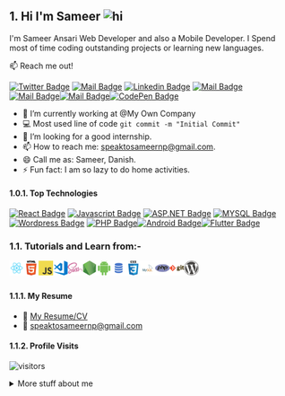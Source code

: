 ## 1. Hi I'm Sameer <img src="https://user-images.githubusercontent.com/1303154/88677602-1635ba80-d120-11ea-84d8-d263ba5fc3c0.gif" width="28px" alt="hi">

I'm Sameer Ansari Web Developer and also a Mobile Developer. I Spend most of time coding outstanding projects or learning new languages.

:mailbox: Reach me out!

[![Twitter Badge](https://img.shields.io/badge/-@speaktosameer-1ca0f1?style=flat&labelColor=1ca0f1&logo=twitter&logoColor=white&link=https://twitter.com/speaktosameer)](https://twitter.com/speaktosameer) [![Mail Badge](https://img.shields.io/badge/-Sameer-e74c3c?style=flat&labelColor=e74c3c&logo=youtube&logoColor=white)](https://www.youtube.com/channel/UCSyXX2i3eDFNKtZ0hQZ-_iA) [![Linkedin Badge](https://img.shields.io/badge/-Sammer-0e76a8?style=flat&labelColor=0e76a8&logo=linkedin&logoColor=white)](https://www.linkedin.com/in/speaktosameer/) [![Mail Badge](https://img.shields.io/badge/-@Sameer-e84393?style=flat&labelColor=e84393&logo=instagram&logoColor=white)](https://instagram.com/speaktosameer) [![Mail Badge](https://img.shields.io/badge/-SameerAnsari-c0392b?style=flat&labelColor=c0392b&logo=gmail&logoColor=white)](mailto:speaktosameernp@gmail.com)[![Mail Badge](https://img.shields.io/badge/-SameerAnsari-blue?style=flat&labelColor=blue&logo=facebook&logoColor=white)](https://facebook.com/sameeransari9924)[![CodePen Badge](https://img.shields.io/badge/-@speaktosameer-black?style=flat&labelColor=black&logo=codepen&logoColor=white&link=https://codepen.io/speaktosameer)](https://codepen.io/speaktosameer)

<!-- TODO: Add last video link -->

- 🔭 I’m currently working at @My Own Company
- :computer: Most used line of code `git commit -m "Initial Commit"`
- 🤔 I’m looking for a good internship.
- 📫 How to reach me: speaktosameernp@gmail.com.
- 😄 Call me as: Sameer, Danish.
- ⚡ Fun fact: I am so lazy to do home activities.

#### 1.0.1. Top Technologies

<!-- TODO: Make technologies links takes you to repositories -->

[![React Badge](https://img.shields.io/badge/-React-61DBFB?style=for-the-badge&labelColor=black&logo=react&logoColor=61DBFB)](#) [![Javascript Badge](https://img.shields.io/badge/-Javascript-F0DB4F?style=for-the-badge&labelColor=black&logo=javascript&logoColor=F0DB4F)](#) [![ASP.NET Badge](https://img.shields.io/badge/-ASP.NET-purple?style=for-the-badge&labelColor=black&logo=.net&logoColor=white)](#) [![MYSQL Badge](https://img.shields.io/badge/-mysql-e535ab?style=for-the-badge&labelColor=black&logo=mysql&logoColor=e535ab)](#)[![Wordpress Badge](https://img.shields.io/badge/-Wordpress-blue?style=for-the-badge&labelColor=black&logo=wordpress&logoColor=white)](#)
[![PHP Badge](https://img.shields.io/badge/-PHP-orange?style=for-the-badge&labelColor=black&logo=php&logoColor=white)](#)[![Android Badge](https://img.shields.io/badge/-Android-green?style=for-the-badge&labelColor=black&logo=android&logoColor=white)](#)[![Flutter Badge](https://img.shields.io/badge/-Flutter-skyblue?style=for-the-badge&labelColor=black&logo=flutter&logoColor=white)](#)

### 1.1. Tutorials and Learn from:-

[<img align="left" alt="React" width="26px" src="https://raw.githubusercontent.com/github/explore/80688e429a7d4ef2fca1e82350fe8e3517d3494d/topics/react/react.png" />][reactplaylist]

[<img align="left" alt="HTML5" width="26px" src="https://raw.githubusercontent.com/github/explore/80688e429a7d4ef2fca1e82350fe8e3517d3494d/topics/html/html.png" />][htmltutorial]

[<img align="left" alt="JavaScript" width="26px" src="https://raw.githubusercontent.com/github/explore/80688e429a7d4ef2fca1e82350fe8e3517d3494d/topics/javascript/javascript.png" />][javascripttutorial]

[<img align="left" alt="Visual Studio Code" width="26px" src="https://raw.githubusercontent.com/github/explore/80688e429a7d4ef2fca1e82350fe8e3517d3494d/topics/visual-studio-code/visual-studio-code.png" />][vscodetutorial]

<img align="left" alt="Sass" width="26px" src="https://raw.githubusercontent.com/github/explore/80688e429a7d4ef2fca1e82350fe8e3517d3494d/topics/sass/sass.png" />

<img align="left" alt="Node.js" width="26px" src="https://raw.githubusercontent.com/github/explore/80688e429a7d4ef2fca1e82350fe8e3517d3494d/topics/nodejs/nodejs.png" />

<img align="left" alt="Android" width="26px" src="https://raw.githubusercontent.com/github/explore/361e2821e2dea67711cde99c9c40ed357061cf27/topics/android/android.png" />

<img align="left" alt="SQL" width="26px" src="https://raw.githubusercontent.com/github/explore/80688e429a7d4ef2fca1e82350fe8e3517d3494d/topics/sql/sql.png" />

<img align="left" alt="CSS" width="26px" src="https://raw.githubusercontent.com/github/explore/80688e429a7d4ef2fca1e82350fe8e3517d3494d/topics/css/css.png" />

<img align="left" alt="MySQL" width="26px" src="https://raw.githubusercontent.com/github/explore/80688e429a7d4ef2fca1e82350fe8e3517d3494d/topics/mysql/mysql.png" />

<img align="left" alt="PHP" width="26px" src="https://raw.githubusercontent.com/github/explore/80688e429a7d4ef2fca1e82350fe8e3517d3494d/topics/php/php.png" />

<img align="left" alt="Git" width="26px" src="https://raw.githubusercontent.com/github/explore/80688e429a7d4ef2fca1e82350fe8e3517d3494d/topics/git/git.png" />

<img align="left" alt="Wordpress" width="26px" src="https://raw.githubusercontent.com/github/explore/80688e429a7d4ef2fca1e82350fe8e3517d3494d/topics/wordpress/wordpress.png" />

<br />
<br />

#### 1.1.1. My Resume
- :paperclip: [My Resume/CV](https://github.com/speaktosameer/speaktosameer/blob/master/resumes/Sameer_Resume.pdf)
- :email: speaktosameernp@gmail.com


#### 1.1.2. Profile Visits 

![visitors](https://visitor-badge.glitch.me/badge?page_id=speaktosameer.speaktosameer)

<details>
<summary>
  More stuff about me
</summary>

<br >


I love sharing knowledge and putting tutorials, courses and posts together for helping other developers!

If u thing i can help you please let me know...


#### 1.1.3. Coding Stats
<!--START_SECTION:waka-->
```text
JavaScript   22 hrs 3 mins   █████████████████████░░░░   84.43 % 
CSS          1 hr 56 mins    ██░░░░░░░░░░░░░░░░░░░░░░░   07.43 % 
JSON         1 hr 5 mins     █░░░░░░░░░░░░░░░░░░░░░░░░   04.16 % 
HTML         59 mins         █░░░░░░░░░░░░░░░░░░░░░░░░   03.80 % 
Other        2 mins          ░░░░░░░░░░░░░░░░░░░░░░░░░   00.17 % 
```
<!--END_SECTION:waka-->

#### 1.1.4. Github Stats

![Sameer's github stats](https://github-readme-stats.vercel.app/api?username=speaktosameer&count_private=true&theme=tokyonight&hide=contribs,prs)

#### 1.1.5. Most Used Languages

<img align="left" alt="Sameers GitHub Top Languages" src="https://github-readme-stats.vercel.app/api/top-langs/?username=speaktosameer" />


</details>


[reactplaylist]: https://www.youtube.com/watch?v=QFaFIcGhPoM&list=PLC3y8-rFHvwgg3vaYJgHGnModB54rxOk3
[vscodetutorial]: https://www.youtube.com/watch?v=hM0-z6WL8XU&list=PLC3y8-rFHvwhleivq1QohBZN4d8IdzG3c
[htmltutorial]: https://www.youtube.com/watch?v=nJjbbAC2N28&list=PLdYkObur3tQtBTbYirZGcrWPuPRmmDA6n
[javascripttutorial]: https://www.youtube.com/watch?v=uDwSnnhl1Ng&list=PLsyeobzWxl7qtP8Lo9TReqUMkiOp446cV
